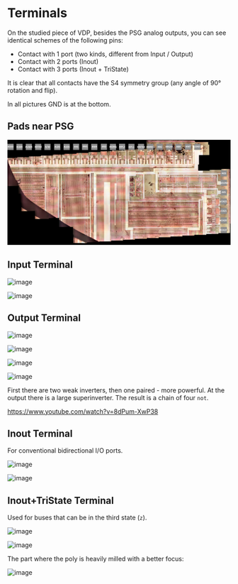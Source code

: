 # Terminals

On the studied piece of VDP, besides the PSG analog outputs, you can see identical schemes of the following pins:
- Contact with 1 port (two kinds, different from Input / Output)
- Contact with 2 ports (Inout)
- Contact with 3 ports (Inout + TriState)

It is clear that all contacts have the S4 symmetry group (any angle of 90° rotation and flip).

In all pictures GND is at the bottom.

## Pads near PSG

![PSG_Pads](/imgstore/PSG_Pads.png)

## Input Terminal

![image](/imstore/177574039-d237de48-ed87-4b40-8b99-d4b56eced7de.png)

![image](/imstore/177593251-82b7bf65-76b0-4643-95bf-a0becaa6316c.png)

## Output Terminal

![image](/imstore/177621881-32e7b2a7-2d68-40ac-beb5-9ec639c5a78e.png)

![image](/imstore/177593122-86d1e8f1-2c57-42d8-93ba-421cf94bdf6f.png)

![image](/imstore/177602665-83bdf15b-7e3c-49dc-9472-a32949f701e4.png)

![image](/imstore/177604431-708bcec8-8d9f-4540-a803-12a3339fb28d.png)

First there are two weak inverters, then one paired - more powerful. At the output there is a large superinverter. The result is a chain of four `not`.

https://www.youtube.com/watch?v=8dPum-XwP38

## Inout Terminal

For conventional bidirectional I/O ports.

![image](/imstore/177622002-b8cf186f-676d-4bb4-a789-98c2cbc55c2f.png)

![image](/imstore/177622044-48ddc15b-fbb4-4e58-a9c0-461e34cffa87.png)

## Inout+TriState Terminal

Used for buses that can be in the third state (`z`).

![image](/imstore/177622165-e8c789b6-e382-487b-b181-10ec6ea9a176.png)

![image](/imstore/177593661-c6aa9c68-350c-4879-806b-88099d4d8fcf.png)

The part where the poly is heavily milled with a better focus:

![image](/imstore/177594127-040d8a4a-9d88-43b8-adf4-d6321fa1eb24.png)
